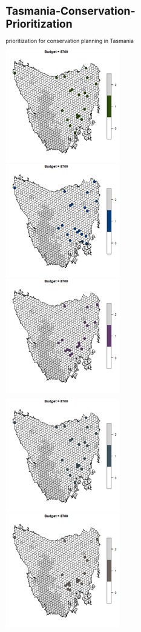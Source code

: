 # Tasmania-Conservation-Prioritization
prioritization for conservation planning in Tasmania

<img src = "https://github.com/ConservationPrioritization/Tasmania-Conservation-Prioritization/blob/main/ScenOptAnimation.gif" width = "300" /> <img src = "https://github.com/ConservationPrioritization/Tasmania-Conservation-Prioritization/blob/main/OptPrioAnimation.gif" width = "300" />
 <img src = "https://github.com/ConservationPrioritization/Tasmania-Conservation-Prioritization/blob/main/HeuPrioAnimation.gif" width = "300" />

<img src = "https://github.com/ConservationPrioritization/Tasmania-Conservation-Prioritization/blob/main/ForGreedyAnimation.gif" width = "300" /> <img src = "https://github.com/ConservationPrioritization/Tasmania-Conservation-Prioritization/blob/main/BackGreedyAnimation.gif" width = "300" />
